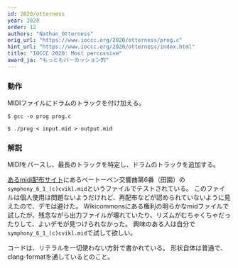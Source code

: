 ```yaml
---
id: 2020/otterness
year: 2020
order: 12
authors: "Nathan_Otterness"
orig_url: "https://www.ioccc.org/2020/otterness/prog.c"
hint_url: "https://www.ioccc.org/2020/otterness/index.html"
title: "IOCCC 2020: Most percussive"
award_ja: "もっともパーカッション的"
---
```


### 動作

MIDIファイルにドラムのトラックを付け加える。

```
$ gcc -o prog prog.c

$ ./prog < input.mid > output.mid
```

### 解説

MIDIをパースし、最長のトラックを特定し、ドラムのトラックを追加する。

[あるmidi配布サイト](http://www.kunstderfuge.com/beethoven/variae.htm#Symphonies)にあるベートーベン交響曲第6番（田園）の`symphony_6_1_(c)cvikl.mid`というファイルでテストされている。
このファイルは個人使用は問題ないようだけれど、再配布などが認められていないように見えたので、デモは避けた。
Wikicommonsにある権利の明らかなmidファイルで試したが、残念ながら出力ファイルが壊れていたり、リズムがむちゃくちゃだったりして、よいデモが見つけられなかった。
興味のある人は自分で`symphony_6_1_(c)cvikl.mid`で試して欲しい。

コードは、リテラルを一切使わない方針で書かれている。
形状自体は普通で、clang-formatを通しているとのこと。
